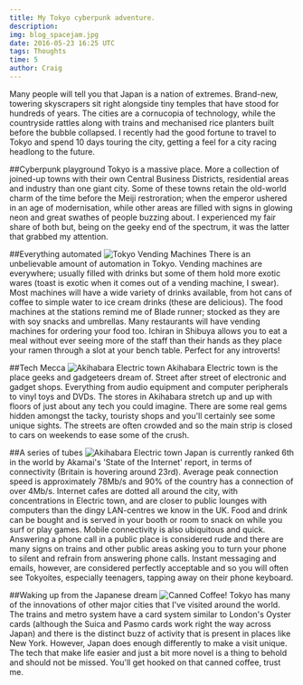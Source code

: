 ```yaml
---
title: My Tokyo cyberpunk adventure.
description:
img: blog_spacejam.jpg
date: 2016-05-23 16:25 UTC
tags: Thoughts
time: 5
author: Craig
---
```


Many people will tell you that Japan is a nation of extremes. Brand-new, towering skyscrapers sit right alongside tiny temples that have stood for hundreds of years. The cities are a cornucopia of technology, while the countryside rattles along with trains and mechanised rice planters built before the bubble collapsed. I recently had the good fortune to travel to Tokyo and spend 10 days touring the city, getting a feel for a city racing headlong to the future.

##Cyberpunk playground
Tokyo is a massive place. More a collection of joined-up towns with their own Central Business Districts, residential areas and industry than one giant city. Some of these towns retain the old-world charm of the time before the Meiji restroration; when the emperor ushered in an age of modernisation, while other areas are filled with signs in glowing neon and great swathes of people buzzing about. I experienced my fair share of both but, being on the geeky end of the spectrum, it was the latter that grabbed my attention.

##Everything automated
![Tokyo Vending Machines](/img/blog_vending.jpg)
There is an unbelievable amount of automation in Tokyo. Vending machines are everywhere; usually filled with drinks but some of them hold more exotic wares (toast is exotic when it comes out of a vending machine, I swear). Most machines will have a wide variety of drinks available, from hot cans of coffee to simple water to ice cream drinks (these are delicious). The food machines at the stations remind me of Blade runner; stocked as they are with soy snacks and umbrellas. Many restaurants will have vending machines for ordering your food too. Ichiran in Shibuya allows you to eat a meal without ever seeing more of the staff than their hands as they place your ramen through a slot at your bench table. Perfect for any introverts!

##Tech Mecca
![Akihabara Electric town](/img/blog_akihabara.jpg)
Akihabara Electric town is the place geeks and gadgeteers dream of. Street after street of electronic and gadget shops. Everything from audio equipment and computer peripherals to vinyl toys and DVDs. The stores in Akihabara stretch up and up with floors of just about any tech you could imagine. There are some real gems hidden amongst the tacky, touristy shops and you'll certainly see some unique sights. The streets are often crowded and so the main strip is closed to cars on weekends to ease some of the crush.

##A series of tubes
![Akihabara Electric town](/img/blog_akihabara2.jpg)
Japan is currently ranked 6th in the world by Akamai's 'State of the Internet' report, in terms of connectivity (Britain is hovering around 23rd). Average peak connection speed is approximately 78Mb/s and 90% of the country has a connection of over 4Mb/s. Internet cafes are dotted all around the city, with concentrations in Electric town, and are closer to public lounges with computers than the dingy LAN-centres we know in the UK. Food and drink can be bought and is served in your booth or room to snack on while you surf or play games.
Mobile connectivity is also ubiquitous and quick. Answering a phone call in a public place is considered rude and there are many signs on trains and other public areas asking you to turn your phone to silent and refrain from answering phone calls. Instant messaging and emails, however, are considered perfectly acceptable and so you will often see Tokyoites, especially teenagers, tapping away on their phone keyboard.

##Waking up from the Japanese dream
![Canned Coffee!](/img/blog_suntory_coffee.jpg)
Tokyo has many of the innovations of other major cities that I've visited around the world. The trains and metro system have a card system similar to London's Oyster cards (although the Suica and Pasmo cards work right the way across Japan) and there is the distinct buzz of activity that is present in places like New York. However, Japan does enough differently to make a visit unique. The tech that make life easier and just a bit more novel is a thing to behold and should not be missed. You'll get hooked on that canned coffee, trust me.